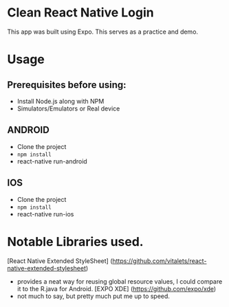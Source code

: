 # Clean React Native Login
This app was built using Expo. This serves as a practice and demo.

# Usage 
## Prerequisites before using:
* Install Node.js along with NPM
* Simulators/Emulators or Real device

## ANDROID
* Clone the project
* `npm install`
* react-native run-android
## IOS
* Clone the project
* `npm install`
* react-native run-ios

# Notable Libraries used.
[React Native Extended StyleSheet] (https://github.com/vitalets/react-native-extended-stylesheet)
- provides a neat way for reusing global resource values, I could compare it to the R.java for Android.
[EXPO XDE] (https://github.com/expo/xde)
- not much to say, but pretty much put me up to speed.
